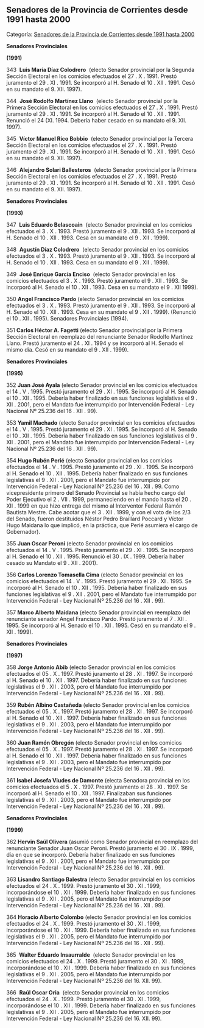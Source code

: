 ## Senadores de la Provincia de Corrientes desde 1991 hasta 2000

Categoría: [Senadores de la Provincia de Corrientes desde 1991 hasta 2000](http://descubrircorrientes.com.ar/2012/index.php/556-cronologias/cronologias-del-periodo-independiente/poder-legislativo-de-la-provincia-de-corrientes/integrantes-del-honorable-senado/senadores-de-la-provincia-de-corrientes-desde-1991-hasta-2000)

**Senadores Provinciales**

**(1991)**

343  **Luis María Díaz Colodrero**  (electo Senador provincial por la Segunda Sección Electoral en los comicios efectuados el 27 . X . 1991. Prestó juramento el 29 . XI . 1991. Se incorporó al H. Senado el 10 . XII . 1991. Cesó en su mandato el 9. XII. 1997).

344  **José Rodolfo Martínez Llano**  (electo Senador provincial por la Primera Sección Electoral en los comicios efectuados el 27 . X . 1991. Prestó juramento el 29 . XI . 1991. Se incorporó al H. Senado el 10 . XII . 1991. Renunció el 24 (XI. 1994. Debería haber cesado en su mandato el 9. XII. 1997).

345  **Víctor Manuel Rico Bobbio**  (electo Senador provincial por la Tercera Sección Electoral en los comicios efectuados el 27 . X . 1991. Prestó juramento el 29 . XI . 1991. Se incorporó al H. Senado el 10 . XII . 1991. Cesó en su mandato el 9. XII. 1997).

346  **Alejandro Solari Ballesteros**  (electo Senador provincial por la Primera Sección Electoral en los comicios efectuados el 27 . X . 1991. Prestó juramento el 29 . XI . 1991. Se incorporó al H. Senado el 10 . XII . 1991. Cesó en su mandato el 9. XII. 1997).

**Senadores Provinciales**

**(1993)** 

347  **Luis Eduardo Belascoain**  (electo Senador provincial en los comicios efectuados el 3 . X . 1993. Prestó juramento el 9 . XII . 1993. Se incorporó al H. Senado el 10 . XII . 1993. Cesa en su mandato el 9 . XII . 1999).

348  **Agustín Díaz Colodrero**  (electo Senador provincial en los comicios efectuados el 3 . X . 1993. Prestó juramento el 9 . XII . 1993. Se incorporó al H. Senado el 10 . XII . 1993. Cesa en su mandato el 9 . XII . 1999).

349  **José Enrique García Enciso**  (electo Senador provincial en los comicios efectuados el 3 . X . 1993. Prestó juramento el 9 . XII . 1993. Se incorporó al H. Senado el 10 . XII . 1993. Cesa en su mandato el 9 . XII 1999).

350 **Angel Francisco Pardo** (electo Senador provincial en los comicios efectuados el 3 . X . 1993. Prestó juramento el 9 . XII . 1993. Se incorporó al H. Senado el 10 . XII . 1993. Cesa en su mandato el 9 . XII . 1999). (Renunció el 10 . XII . 1995). Senadores Provinciales (1994).

351 **Carlos Héctor A. Fagetti** (electo Senador provincial por la Primera Sección Electoral en reemplazo del renunciante Senador Rodolfo Martínez Llano. Prestó juramento el 24 . XI . 1994 y se incorporó al H. Senado el mismo día. Cesó en su mandato el 9 . XII . 1999).

**Senadores Provinciales**

**(1995)** 

352 **Juan José Ayala** (electo Senador provincial en los comicios efectuados el 14 . V . 1995. Prestó juramento el 29 . XI . 1995. Se incorporó al H. Senado el 10 . XII . 1995. Debería haber finalizado en sus funciones legislativas el 9 . XII . 2001, pero el Mandato fue interrumpido por Intervención Federal - Ley Nacional Nº 25.236 del 16 . XII . 99).

353 **Yamil Machado** (electo Senador provincial en los comicios efectuados el 14 . V . 1995. Prestó juramento el 29 . XI . 1995. Se incorporó al H. Senado el 10 . XII . 1995. Debería haber finalizado en sus funciones legislativas el 9 . XII . 2001, pero el Mandato fue interrumpido por Intervención Federal - Ley Nacional Nº 25.236 del 16 . XII . 99).

354 **Hugo Rubén Perié** (electo Senador provincial en los comicios efectuados el 14 . V . 1995. Prestó juramento el 29 . XI . 1995. Se incorporó al H. Senado el 10 . XII . 1995. Debería haber finalizado en sus funciones legislativas el 9 . XII . 2001, pero el Mandato fue interrumpido por Intervención Federal - Ley Nacional Nº 25.236 del 16 . XII . 99. Como vicepresidente primero del Senado Provincial se había hecho cargo del Poder Ejecutivo el 2 . VII . 1999, permaneciendo en el mando hasta el 20 . XII . 1999 en que hizo entrega del mismo al Interventor Federal Ramón Bautista Mestre. Cabe acotar que el 3 . XII . 1999, y con el voto de los 2/3 del Senado, fueron destituidos Néstor Pedro Braillard Poccard y Víctor Hugo Maidana lo que implicó, en la práctica, que Perié asumiera el cargo de Gobernador).

355 **Juan Oscar Peroni** (electo Senador provincial en los comicios efectuados el 14 . V . 1995. Prestó juramento el 29 . XI . 1995. Se incorporó al H. Senado el 10 . XII . 1995. Renunció el 30 . IX . 1999. Debería haber cesado su Mandato el 9 . XII . 2001).

356 **Carlos Lorenzo Tomasella Cima** (electo Senador provincial en los comicios efectuados el 14 . V . 1995. Prestó juramento el 29 . XI . 1995. Se incorporó al H. Senado el 10 . XII . 1995. Debería haber finalizado en sus funciones legislativas el 9 . XII . 2001, pero el Mandato fue interrumpido por Intervención Federal - Ley Nacional Nº 25.236 del 16 . XII . 99).

357 **Marco Alberto Maidana** (electo Senador provincial en reemplazo del renunciante senador Angel Francisco Pardo. Prestó juramento el 7 . XII . 1995. Se incorporó al H. Senado el 10 . XII . 1995. Cesó en su mandato el 9 . XII . 1999).

**Senadores Provinciales**

**(1997)** 

358 **Jorge Antonio Abib** (electo Senador provincial en los comicios efectuados el 05 . X . 1997. Prestó juramento el 28 . XI . 1997. Se incorporó al H. Senado el 10 . XII . 1997. Debería haber finalizado en sus funciones legislativas el 9 . XII . 2003, pero el Mandato fue interrumpido por Intervención Federal - Ley Nacional Nº 25.236 del 16 . XII . 99).

359 **Rubén Albino Castañeda** (electo Senador provincial en los comicios efectuados el 05 . X . 1997. Prestó juramento el 28 . XI . 1997. Se incorporó al H. Senado el 10 . XII . 1997. Debería haber finalizado en sus funciones legislativas el 9 . XII . 2003, pero el Mandato fue interrumpido por Intervención Federal - Ley Nacional Nº 25.236 del 16 . XII . 99).

360 **Juan Ramón Obregón** (electo Senador provincial en los comicios efectuados el 05 . X . 1997. Prestó juramento el 28 . XI . 1997. Se incorporó al H. Senado el 10 . XII . 1997. Debería haber finalizado en sus funciones legislativas el 9 . XII . 2003, pero el Mandato fue interrumpido por Intervención Federal - Ley Nacional Nº 25.236 del 16 . XII . 99).

361 **Isabel Josefa Viudes de Damonte** (electa Senadora provincial en los comicios efectuados el 5 . X . 1997. Prestó juramento el 28 . XI . 1997. Se incorporó al H. Senado el 10 . XII . 1997. Finalizaban sus funciones legislativas el 9 . XII . 2003, pero el Mandato fue interrumpido por Intervención Federal - Ley Nacional Nº 25.236 del 16 . XII . 99).

**Senadores Provinciales**

**(1999)**

362 **Hervin Saúl Olivera** (asumió como Senador provincial en reemplazo del renunciante Senador Juan Oscar Peroni. Prestó juramento el 30 . IX . 1999, día en que se incorporó. Debería haber finalizado en sus funciones legislativas el 9 . XII . 2001, pero el Mandato fue interrumpido por Intervención Federal - Ley Nacional Nº 25.236 del 16 . XII . 99).

363 **Lisandro Santiago Balestra** (electo Senador provincial en los comicios efectuados el 24 . X . 1999. Prestó juramento el 30 . XI . 1999, incorporándose el 10 . XII . 1999. Debería haber finalizado en sus funciones legislativas el 9 . XII . 2005, pero el Mandato fue interrumpido por Intervención Federal - Ley Nacional Nº 25.236 del 16 . XII . 99).

364 **Horacio Alberto Colombo** (electo Senador provincial en los comicios efectuados el 24 . X . 1999. Prestó juramento el 30 . XI . 1999, incorporándose el 10 . XII . 1999. Debería haber finalizado en sus funciones legislativas el 9 . XII . 2005, pero el Mandato fue interrumpido por Intervención Federal - Ley Nacional Nº 25.236 del 16 . XII . 99).

365  **Walter Eduardo Insaurralde**  (electo Senador provincial en los comicios efectuados el 24 . X . 1999. Prestó juramento el 30 . XI . 1999, incorporándose el 10 . XII . 1999. Debería haber finalizado en sus funciones legislativas el 9 . XII . 2005, pero el Mandato fue interrumpido por Intervención Federal - Ley Nacional Nº 25.236 del 16. XII. 99).

366  **Raúl Oscar Oria**  (electo Senador provincial en los comicios efectuados el 24 . X . 1999. Prestó juramento el 30 . XI . 1999, incorporándose el 10 . XII . 1999. Debería haber finalizado en sus funciones legislativas el 9 . XII . 2005, pero el Mandato fue interrumpido por Intervención Federal - Ley Nacional Nº 25.236 del 16. XII. 99).